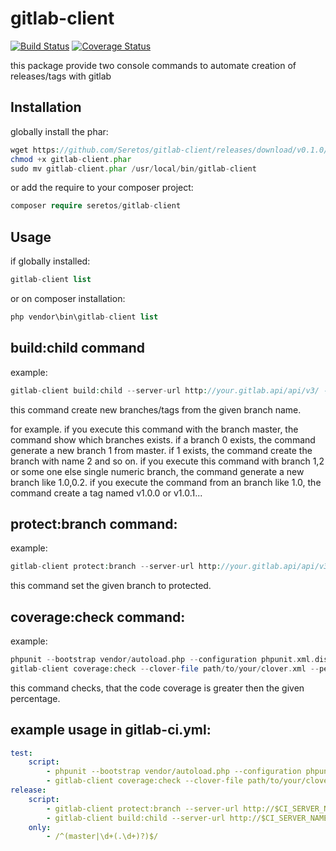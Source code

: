 gitlab-client
=============

[![Build Status](https://travis-ci.org/Seretos/gitlab-client.svg?branch=master)](https://travis-ci.org/Seretos/gitlab-client)
[![Coverage Status](https://coveralls.io/repos/github/Seretos/gitlab-client/badge.svg)](https://coveralls.io/github/Seretos/gitlab-client)

this package provide two console commands to automate creation of releases/tags with gitlab

Installation
------------

globally install the phar:

```php
wget https://github.com/Seretos/gitlab-client/releases/download/v0.1.0/gitlab-client.phar
chmod +x gitlab-client.phar
sudo mv gitlab-client.phar /usr/local/bin/gitlab-client
```

or add the require to your composer project:

```php
composer require seretos/gitlab-client
```

Usage
-----
if globally installed:

```php
gitlab-client list
```

or on composer installation:

```php
php vendor\bin\gitlab-client list
```

build:child command
-------------------

example:

```php
gitlab-client build:child --server-url http://your.gitlab.api/api/v3/ --auth-token yourUserToken --repository yourRepositoryName --branch yourBranch
```

this command create new branches/tags from the given branch name.

for example. if you execute this command with the branch master, the command show which branches exists. if a branch 0 exists,
the command generate a new branch 1 from master. if 1 exists, the command create the branch with name 2 and so on.
if you execute this command with branch 1,2 or some one else single numeric branch, the command generate a new branch like 1.0,0.2.
if you execute the command from an branch like 1.0, the command create a tag named v1.0.0 or v1.0.1...

protect:branch command:
-----------------------

example:

```php
gitlab-client protect:branch --server-url http://your.gitlab.api/api/v3/ --auth-token yourUserToken --repository yourRepositoryName --branch yourBranch
```

this command set the given branch to protected.

coverage:check command:
-----------------------

example:

```php
phpunit --bootstrap vendor/autoload.php --configuration phpunit.xml.dist --coverage-clover build/logs/clover.xml
gitlab-client coverage:check --clover-file path/to/your/clover.xml --percentage 100
```

this command checks, that the code coverage is greater then the given percentage.

example usage in gitlab-ci.yml:
------------------------------

```yml
test:
    script:
        - phpunit --bootstrap vendor/autoload.php --configuration phpunit.xml.dist --coverage-clover build/logs/clover.xml
        - gitlab-client coverage:check --clover-file path/to/your/clover.xml --percentage 100
release:
    script:
        - gitlab-client protect:branch --server-url http://$CI_SERVER_NAME/api/v3/ --auth-token yourToken --repository $CI_PROJECT_NAME --branch $CI_BUILD_REF_NAME
        - gitlab-client build:child --server-url http://$CI_SERVER_NAME/api/v3/ --auth-token yourToken --repository $CI_PROJECT_NAME --branch $CI_BUILD_REF_NAME
    only:
        - /^(master|\d+(.\d+)?)$/
```

